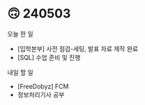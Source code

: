 # 🙃 240503

오늘 한 일

* \[입학본부] 사전 점검-세팅, 발표 자료 제작 완료
* \[SQL] 수업 준비 및 진행

내일 할 일

* \[FreeDobyz] FCM
* 정보처리기사 공부
